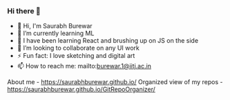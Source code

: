 ### Hi there 👋

<!--
**saurabhburewar/saurabhburewar** is a ✨ _special_ ✨ repository because its `README.md` (this file) appears on your GitHub profile.

Here are some ideas to get you started:

- 🔭 I’m currently working on ...
- 🌱 I’m currently learning ...
- 👯 I’m looking to collaborate on ...
- 🤔 I’m looking for help with ...
- 💬 Ask me about ...
- 📫 How to reach me: ...
- 😄 Pronouns: ...
- ⚡ Fun fact: ...
-->
- 👋 Hi, I'm Saurabh Burewar
- 🌱 I’m currently learning ML
- 🌱 I have been learning React and brushing up on JS on the side
- 👯 I’m looking to collaborate on any UI work
- ⚡ Fun fact: I love sketching and digital art
- 📫 How to reach me: mailto:burewar.1@iitj.ac.in

About me - https://saurabhburewar.github.io/
Organized view of my repos - https://saurabhburewar.github.io/GitRepoOrganizer/
